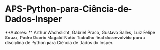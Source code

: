 # APS-Python-para-Ciência-de-Dados-Insper
**Autores: ** Arthur Wachslicht, Gabriel Prado, Gustavo Salles, Luiz Felipe Souza, Pedro Osorio Magaldi Netto
Trabalho final desenvolvido para a disciplina de Python para Ciência de Dados do Insper. 
